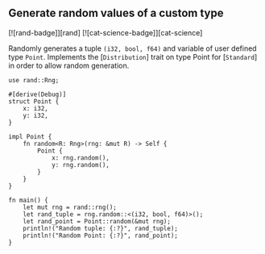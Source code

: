 ## Generate random values of a custom type

[![rand-badge]][rand] [![cat-science-badge]][cat-science]

Randomly generates a tuple `(i32, bool, f64)` and variable of user defined type `Point`.
Implements the [`Distribution`] trait on type Point for [`Standard`] in order to allow random generation.

```rust,edition2018
use rand::Rng;

#[derive(Debug)]
struct Point {
    x: i32,
    y: i32,
}

impl Point {
    fn random<R: Rng>(rng: &mut R) -> Self {
        Point {
            x: rng.random(),
            y: rng.random(),
        }
    }
}

fn main() {
    let mut rng = rand::rng();
    let rand_tuple = rng.random::<(i32, bool, f64)>();
    let rand_point = Point::random(&mut rng);
    println!("Random tuple: {:?}", rand_tuple);
    println!("Random Point: {:?}", rand_point);
}
```

[Distribution]: https://docs.rs/rand/0.9/rand/distr/trait.Distribution.html
[Standard]: https://docs.rs/rand/0.9/rand/distr/struct.Standard.html
